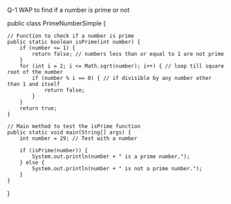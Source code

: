 Q-1 WAP to find if a number is prime or not

public class PrimeNumberSimple {

    // Function to check if a number is prime
    public static boolean isPrime(int number) {
        if (number <= 1) {
            return false; // numbers less than or equal to 1 are not prime
        }
        for (int i = 2; i <= Math.sqrt(number); i++) { // loop till square root of the number
            if (number % i == 0) { // if divisible by any number other than 1 and itself
                return false;
            }
        }
        return true;
    }

    // Main method to test the isPrime function
    public static void main(String[] args) {
        int number = 29; // Test with a number

        if (isPrime(number)) {
            System.out.println(number + " is a prime number.");
        } else {
            System.out.println(number + " is not a prime number.");
        }
    }
}
